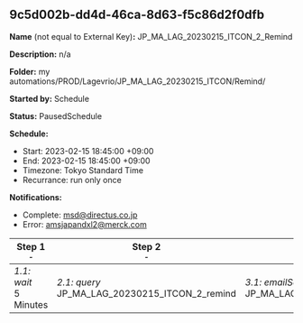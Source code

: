 ## 9c5d002b-dd4d-46ca-8d63-f5c86d2f0dfb

**Name** (not equal to External Key)**:** JP_MA_LAG_20230215_ITCON_2_Remind

**Description:** n/a

**Folder:** my automations/PROD/Lagevrio/JP_MA_LAG_20230215_ITCON/Remind/

**Started by:** Schedule

**Status:** PausedSchedule

**Schedule:**

* Start: 2023-02-15 18:45:00 +09:00
* End: 2023-02-15 18:45:00 +09:00
* Timezone: Tokyo Standard Time
* Recurrance: run only once

**Notifications:**

* Complete: msd@directus.co.jp
* Error: amsjapandxl2@merck.com

| Step 1<br>_<small>-</small>_ | Step 2<br>_<small>-</small>_ | Step 3<br>_<small>-</small>_ |
| --- | --- | --- |
| _1.1: wait_<br>5 Minutes | _2.1: query_<br>JP_MA_LAG_20230215_ITCON_2_remind | _3.1: emailSend_<br>JP_MA_LAG_20230215_ITCON_2_remind |

